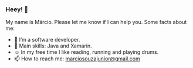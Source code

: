 ### Heey! 👋

My name is Márcio. Please let me know if I can help you. Some facts about me:

- :iphone: I’m a software developer.
- :wrench: Main skills: Java and Xamarin.
- :relaxed: In my free time I like reading, running and playing drums.
- 📫 How to reach me: marciosouzajunior@gmail.com
